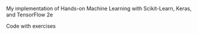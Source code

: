 My implementation of Hands-on Machine Learning with
Scikit-Learn, Keras, and
TensorFlow 2e  

Code with exercises